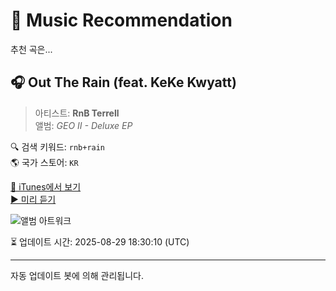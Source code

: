 
# 🎵 Music Recommendation

추천 곡은...

## 🎧 Out The Rain (feat. KeKe Kwyatt)  
> 아티스트: **RnB Terrell**  
> 앨범: _GEO II - Deluxe EP_  

🔍 검색 키워드: `rnb+rain`  
🌎 국가 스토어: `KR`

[🔗 iTunes에서 보기](https://music.apple.com/kr/album/out-the-rain-feat-keke-kwyatt/1809918888?i=1809919255&uo=4)  
[▶️ 미리 듣기](https://audio-ssl.itunes.apple.com/itunes-assets/AudioPreview211/v4/03/79/e5/0379e527-8a81-b1d6-3bca-36780e3e38ab/mzaf_12723931860530185220.plus.aac.p.m4a)

![앨범 아트워크](https://is1-ssl.mzstatic.com/image/thumb/Music211/v4/80/c3/f2/80c3f266-0840-c8cd-9176-561758c554d0/199199484347.jpg/100x100bb.jpg)

⏳ 업데이트 시간: 2025-08-29 18:30:10 (UTC)

---
자동 업데이트 봇에 의해 관리됩니다.
